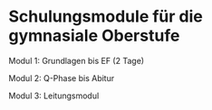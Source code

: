 # Schulungsmodule für die gymnasiale Oberstufe

Modul 1: Grundlagen bis EF (2 Tage)

Modul 2: Q-Phase bis Abitur

Modul 3: Leitungsmodul 